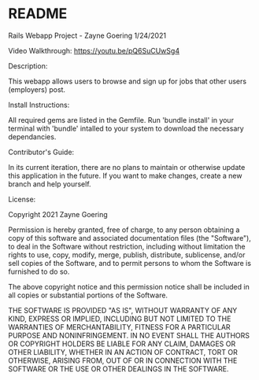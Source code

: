 # README

Rails Webapp Project - Zayne Goering 1/24/2021

Video Walkthrough:
https://youtu.be/pQ6SuCUwSg4

Description:

This webapp allows users to browse and sign up for jobs that other users (employers) post.

Install Instructions:

All required gems are listed in the Gemfile. Run 'bundle install' in your terminal with 'bundle' intalled to your system to download the necessary dependancies.

Contributor's Guide:

In its current iteration, there are no plans to maintain or otherwise update this application in the future. If you want to make changes, create a new branch and help yourself.

License:

Copyright 2021 Zayne Goering

Permission is hereby granted, free of charge, to any person obtaining a copy of this software and associated documentation files (the "Software"), to deal in the Software without restriction, including without limitation the rights to use, copy, modify, merge, publish, distribute, sublicense, and/or sell copies of the Software, and to permit persons to whom the Software is furnished to do so.

The above copyright notice and this permission notice shall be included in all copies or substantial portions of the Software.

THE SOFTWARE IS PROVIDED "AS IS", WITHOUT WARRANTY OF ANY KIND, EXPRESS OR IMPLIED, INCLUDING BUT NOT LIMITED TO THE WARRANTIES OF MERCHANTABILITY, FITNESS FOR A PARTICULAR PURPOSE AND NONINFRINGEMENT. IN NO EVENT SHALL THE AUTHORS OR COPYRIGHT HOLDERS BE LIABLE FOR ANY CLAIM, DAMAGES OR OTHER LIABILITY, WHETHER IN AN ACTION OF CONTRACT, TORT OR OTHERWISE, ARISING FROM, OUT OF OR IN CONNECTION WITH THE SOFTWARE OR THE USE OR OTHER DEALINGS IN THE SOFTWARE.
